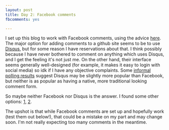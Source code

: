 ```yaml
---
layout: post
title: Day 2: Facebook comments
fbcomments: yes

---
```


I set up this blog to work with Facebook comments, using the advice [here](https://joshuacox.github.io/jekyll/2015/11/28/facebook-comments-and-jekyll/).
The major option for adding comments to a github site seems to be to use [Disqus](https://disqus.com/), but for some reason I have reservations about that.
I think possibly because I have never bothered to comment on anything which uses Disqus,
and I get the feeling it's not just me. On the other hand, their interface seems generally well-designed (for example, it makes it easy to login with social media) so idk if I have any objective complaints. Some [informal polling results](https://www.blogmarketingacademy.com/blog-comment-systems/) suggest Disqus may be slightly more popular than Facebook, but neither is as popular as having a native, more traditional looking comment form.

So maybe neither Facebook nor Disqus is the answer. I found some other options: [1](https://www.hawksworx.com/blog/adding-a-static-comments-system-to-my-jekyll-build/), [2](http://ivanzuzak.info/2011/02/18/github-hosted-comments-for-github-hosted-blogs.html).

The upshot is that while Facebook comments are set up and hopefully work (test them out below!), that could be a mistake on my part and may change soon.
I'm not really expecting too many comments in the meantime.
